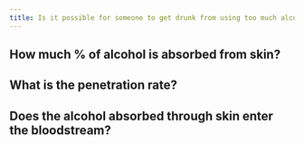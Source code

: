 ```yaml
---
title: Is it possible for someone to get drunk from using too much alcohol based hand sanitizers?
---
```


## How much % of alcohol is absorbed from skin?

## What is the penetration rate?

## Does the alcohol absorbed through skin enter the bloodstream?
